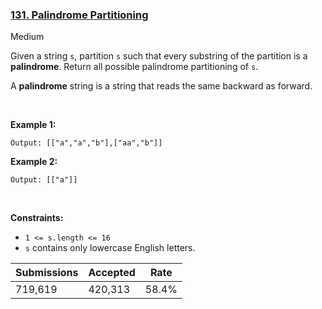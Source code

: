### [131. Palindrome Partitioning](https://leetcode.com/problems/palindrome-partitioning)

Medium

Given a string `` s ``, partition `` s `` such that every substring of the partition is a __palindrome__. Return all possible palindrome partitioning of `` s ``.

A __palindrome__ string is a string that reads the same backward as forward.

 

__Example 1:__

```Input: s = "aab"
Output: [["a","a","b"],["aa","b"]]
```

__Example 2:__

```Input: s = "a"
Output: [["a"]]
```

 

__Constraints:__

*   `` 1 <= s.length <= 16 ``
*   `` s `` contains only lowercase English letters.

| Submissions    | Accepted     | Rate   |
| -------------- | ------------ | ------ |
| 719,619 | 420,313 | 58.4% |